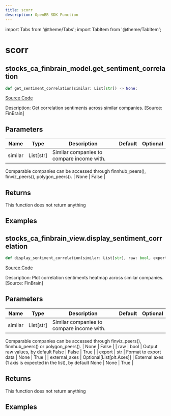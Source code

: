 ```yaml
---
title: scorr
description: OpenBB SDK Function
---
```


import Tabs from '@theme/Tabs';
import TabItem from '@theme/TabItem';

# scorr

<Tabs>
<TabItem value="model" label="Model" default>

## stocks_ca_finbrain_model.get_sentiment_correlation

```python title='openbb_terminal/stocks/comparison_analysis/finbrain_model.py'
def get_sentiment_correlation(similar: List[str]) -> None:
```
[Source Code](https://github.com/OpenBB-finance/OpenBBTerminal/tree/main/openbb_terminal/stocks/comparison_analysis/finbrain_model.py#L125)

Description: Get correlation sentiments across similar companies. [Source: FinBrain]

## Parameters

| Name | Type | Description | Default | Optional |
| ---- | ---- | ----------- | ------- | -------- |
| similar | List[str] | Similar companies to compare income with.
Comparable companies can be accessed through
finnhub_peers(), finviz_peers(), polygon_peers(). | None | False |

## Returns

This function does not return anything

## Examples



</TabItem>
<TabItem value="view" label="View">

## stocks_ca_finbrain_view.display_sentiment_correlation

```python title='openbb_terminal/stocks/comparison_analysis/finbrain_view.py'
def display_sentiment_correlation(similar: List[str], raw: bool, export: str, external_axes: Optional[List[matplotlib.axes._axes.Axes]]) -> None:
```
[Source Code](https://github.com/OpenBB-finance/OpenBBTerminal/tree/main/openbb_terminal/stocks/comparison_analysis/finbrain_view.py#L122)

Description: Plot correlation sentiments heatmap across similar companies. [Source: FinBrain]

## Parameters

| Name | Type | Description | Default | Optional |
| ---- | ---- | ----------- | ------- | -------- |
| similar | List[str] | Similar companies to compare income with.
Comparable companies can be accessed through
finviz_peers(), finnhub_peers() or polygon_peers(). | None | False |
| raw | bool | Output raw values, by default False | False | True |
| export | str | Format to export data | None | True |
| external_axes | Optional[List[plt.Axes]] | External axes (1 axis is expected in the list), by default None | None | True |

## Returns

This function does not return anything

## Examples



</TabItem>
</Tabs>